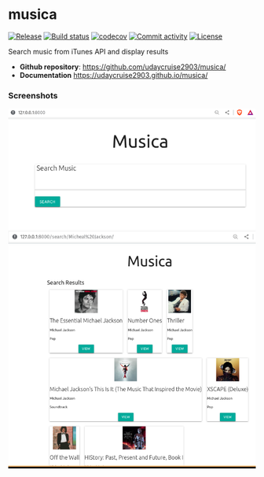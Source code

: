 # musica

[![Release](https://img.shields.io/github/v/release/udaycruise2903/musica)](https://img.shields.io/github/v/release/udaycruise2903/musica)
[![Build status](https://img.shields.io/github/actions/workflow/status/udaycruise2903/musica/main.yml?branch=main)](https://github.com/udaycruise2903/musica/actions/workflows/main.yml?query=branch%3Amain)
[![codecov](https://codecov.io/gh/udaycruise2903/musica/branch/main/graph/badge.svg)](https://codecov.io/gh/udaycruise2903/musica)
[![Commit activity](https://img.shields.io/github/commit-activity/m/udaycruise2903/musica)](https://img.shields.io/github/commit-activity/m/udaycruise2903/musica)
[![License](https://img.shields.io/github/license/udaycruise2903/musica)](https://img.shields.io/github/license/udaycruise2903/musica)

Search music from iTunes API and display results

- **Github repository**: <https://github.com/udaycruise2903/musica/>
- **Documentation** <https://udaycruise2903.github.io/musica/>


### Screenshots
![Home](/screenshots/search_home.png)
![Search results](/screenshots/search_results.png)